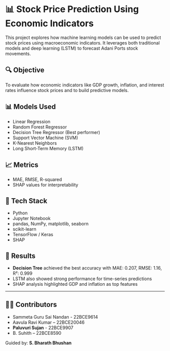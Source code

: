 # 📊 Stock Price Prediction Using Economic Indicators

This project explores how machine learning models can be used to predict stock prices using macroeconomic indicators. It leverages both traditional models and deep learning (LSTM) to forecast Adani Ports stock movements.

## 🔍 Objective
To evaluate how economic indicators like GDP growth, inflation, and interest rates influence stock prices and to build predictive models.

## 📊 Models Used
- Linear Regression
- Random Forest Regressor
- Decision Tree Regressor (Best performer)
- Support Vector Machine (SVM)
- K-Nearest Neighbors
- Long Short-Term Memory (LSTM)

## 📈 Metrics
- MAE, RMSE, R-squared
- SHAP values for interpretability

## 🧰 Tech Stack
- Python
- Jupyter Notebook
- pandas, NumPy, matplotlib, seaborn
- scikit-learn
- TensorFlow / Keras
- SHAP

## 📌 Results
- **Decision Tree** achieved the best accuracy with MAE: 0.207, RMSE: 1.16, R²: 0.999
- LSTM also showed strong performance for time-series predictions
- SHAP analysis highlighted GDP and inflation as top features

---

## 👨‍💻 Contributors
- Sammeta Guru Sai Nandan - 22BCE9614  
- Aavula Ravi Kumar – 22BCE20046  
- **Paluvuri Sujan** - 22BCE9907  
- B. Suhith – 22BCE8590  

Guided by: **S. Bharath Bhushan**
